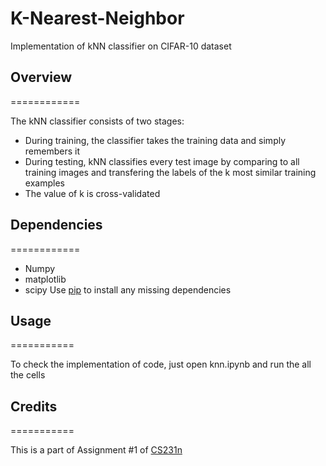 # K-Nearest-Neighbor

Implementation of kNN classifier on CIFAR-10 dataset


## Overview
============

The kNN classifier consists of two stages:
* During training, the classifier takes the training data and simply remembers it
* During testing, kNN classifies every test image by comparing to all training images and transfering the labels of the k most similar training examples
* The value of k is cross-validated


## Dependencies
============

* Numpy 
* matplotlib
* scipy 
Use [pip](https://pypi.python.org/pypi/pip) to install any missing dependencies


## Usage
===========

To check the implementation of code, just open knn.ipynb and run the all the cells


## Credits
===========

This is a part of Assignment #1 of [CS231n](http://cs231n.github.io/)
